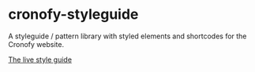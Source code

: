 # cronofy-styleguide
A styleguide / pattern library with styled elements and shortcodes for the Cronofy website.

<a href="https://jokedewinter.github.io/cronofy-styleguide/">The live style guide</a>
